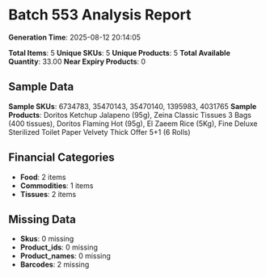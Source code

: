 # Batch 553 Analysis Report

**Generation Time**: 2025-08-12 20:14:05

**Total Items**: 5
**Unique SKUs**: 5
**Unique Products**: 5
**Total Available Quantity**: 33.00
**Near Expiry Products**: 0

## Sample Data
**Sample SKUs**: 6734783, 35470143, 35470140, 1395983, 4031765
**Sample Products**: Doritos Ketchup Jalapeno (95g), Zeina Classic Tissues 3 Bags (400 tissues), Doritos Flaming Hot (95g), El Zaeem Rice (5Kg), Fine Deluxe Sterilized Toilet Paper Velvety Thick Offer 5+1 (6 Rolls)

## Financial Categories
- **Food**: 2 items
- **Commodities**: 1 items
- **Tissues**: 2 items

## Missing Data
- **Skus**: 0 missing
- **Product_ids**: 0 missing
- **Product_names**: 0 missing
- **Barcodes**: 2 missing
